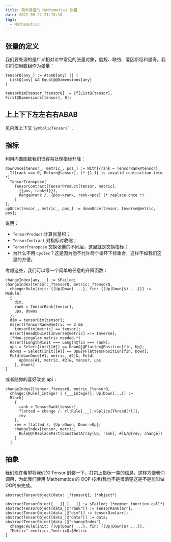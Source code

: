 ```yaml
---
title: 简单易懂的 Mathematica 张量
date: 2022-09-22 21:15:10
tags:
  - Mathematica
---
```


## 张量的定义

我们要处理的是广义相对论中常见的张量对象，度规、联络、爱因斯坦和里奇。我们将使用数组作为张量：

```wl
tensorQ[any_] := AtomQ[any] || (
  ListQ[any] && Equal@@Dimensions[any]
)

tensorDim[tensor_?tensorQ] := If[ListQ[tensor], First@Dimensions[tensor], 0];
```

## 上上下下左左右右ABAB

见内置上下文 ``SymbolicTensors` ``.

## 指标

利用内置函数我们很容易处理指标升降：

```wl
downOnce[tensor_, metric_, pos_] := With[{rank = TensorRank@tensor},
  If[rank === 0, Return@tensor]; (* {1,1} is invalid contraction term *)
  TensorTranspose[
    TensorContract[TensorProduct[tensor, metric], 
      {{pos, rank+1}}], 
      Range@rank /. {pos->rank, rank->pos} (* replace once *)
    ]
];
upOnce[tensor_, metric_, pos_] := downOnce[tensor, Inverse@metric, pos];
```

说明：
- `TensorProduct` 计算张量积；
- `TensorContract` 对指标对收缩；
- `TensorTranspose` 交换张量的不同层，这里就是交换指标；
- 为什么不用 `Cycles`？这是因为他不允许两个循环下标重合，这样不如我们这里的方便。

考虑这些，我们可以写一个简单的任意的升降函数：

```wl
changeIndex[any___] := $Failed;
changeIndex[tensor:_?tensorQ, metric:_?tensorQ, 
  change:Rule[init: {(Up|Down) ...}, fin: {(Up|Down|$) ...}]] := Module[
  {
    dim,
    rank = TensorRank[tensor],
    ups, downs
  },
  dim = tensorDim[tensor];
  Assert[TensorRank@metric == 2 && 
    tensorDim[metric] == tensor];
  Assert[Head@Quiet[Inverse@metric] =!= Inverse]; 
  (*Non-singular metric needed.*)
  Assert[Length@init === Length@fin === rank];
  ups = Select[init[[#]] == Down&]@Flatten@Position[fin, Up];
  downs = Select[init[[#]] == Up&]@Flatten@Position[fin, Down];
  Fold[downOnce[#1, metric, #2]&, Fold[
      upOnce[#1, metric, #2]&, tensor, ups
    ], downs]
]
```

或者随你的喜好改变 api：

```wl
changeIndex2[tensor_?tensorQ, metric_?tensorQ,
  change:{Rule[_Integer | {___Integer}, Up|Down]...}] := 
  Block[
    {
      rank = TensorRank[tensor],
      flatted = change /. rl:Rule[___]:>Splice[Thread[rl]], 
      rev
    },
    rev = flatted /. {Up->Down, Down->Up};
    changeIndex[tensor, metric, 
      Rule@@(ReplacePart[ConstantArray[Up, rank], #]&/@{rev, change})
    ]
  ]
```

## 抽象

我们现在希望将我们的 Tensor 封装一下，打包上指标一类的信息，这样方便我们调用，为此我们使用 Mathematica 的 OOP 技术(我也不是很清楚这是不是能叫做 OOP)来完成。

```wl
abstractTensorObject[data: _?tensorQ]; (*object*)

abstractTensorObject[___][_[___]] := $Failed; (*member function call*)
abstractTensorObject[data_]@"rank"[] := TensorRank[arr];
abstractTensorObject[data_]@"dim"[] := tensorDim[arr];
abstractTensorObject[data_]@"data"[] := data;
abstractTensorObject[data_]@"changeIndex"[
  change:Rule[init: {(Up|Down) ...}, fin: {(Up|Down|$) ...}],
  "Metric"->metric:_?metricQ:$Metric
]
```

